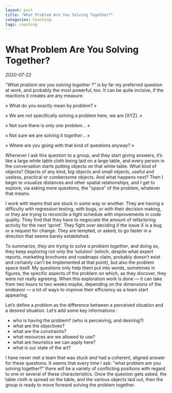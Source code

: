 ```yaml
---
layout: post
title: "What Problem Are You Solving Together?"
categories: Coaching
tags: coaching
---
```

# What Problem Are You Solving Together?
_2020-07-22_

_”What problem are you solving together ?”_ is by far my preferred question at work, and probably the most powerful, too. It can be quite incisive, if the reactions it creates are any measure:

<!--more-->

« What do you exactly mean by _problem_? »

« We are not specifically solving a problem here, we are [XYZ]. »

« Not sure there is only _one_ problem... »

« Not sure we are solving it _together_... »

« Where are you going with that kind of questions anyway? »



Whenever I ask this question to a group, and they start giving answers, it’s like a large white table cloth being laid on a large table, and every person in the conversation starts putting objects on that white table. What kind of objects? Objects of any kind, big objects and small objects, useful and useless, practical or cumbersome objects. And what happens next?  Then I begin to visualize distances and other spatial relationships, and I get to explore, via asking more questions, the “space” of the problem, whatever that means.

I work with teams that are stuck in some way or another. They are having a difficulty with regression testing, with bugs, or with their decision making, or they are trying to reconcile a tight schedule with improvements in code quality. They find that they have to negociate the amount of refactoring activity for the next ’sprint’. They fight over deciding if the issue X is a bug or a request for change. They are  tempted, or asked, to go faster in a direction that seems barely established. 

To summarize, *they are trying to solve a problem together*, and doing so, they keep exploring not only the ’solution’ (which, despite what expert reports, marketing brochures and roadmaps claim, probably doesn’t exist and certainly can't be implemented at that point), but also the problem space itself. My questions only help them put into words, sometimes in figures, the specific aspects of the problem on which, as they discover, they were not really agreeing. When this exploration work is done — it can take from two hours to two weeks maybe, depending on the dimensions of the endeavor — a lot of ways to improve their efficiency as a team start appearing. 

Let’s define a problem as the difference between a perceived situation and a desired situation. Let’s add some key informations : 
- who is having the problem? (who is perceiving, and desiring?)
- what are the objectives? 
- what are the constraints?
- what resources are we allowed to use?
- what are heuristics we can apply here?
- what is our state of the art?

I have never met a team that was stuck _and_ had a coherent, aligned answer for these questions. It seems that every time I ask: “what problem are you solving together?” there will be a variety of conflicting positions with regard to one or several of these characteristics. Once the question gets asked, the table cloth is spread on the table, and the various objects laid out, then the group is ready to move forward solving the problem together.


